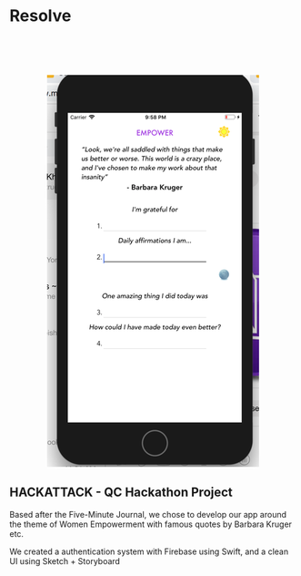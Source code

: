 # Resolve

<p align="center">
  <br><br>
  <br><br>
  <img src="https://raw.githubusercontent.com/Eashir/Empower/master/Empower.png">
</p>


## HACKATTACK - QC Hackathon Project

Based after the Five-Minute Journal, we chose to develop our app around the theme of Women Empowerment with famous quotes by Barbara Kruger etc.

We created a authentication system with Firebase using Swift, and a clean UI using Sketch + Storyboard

